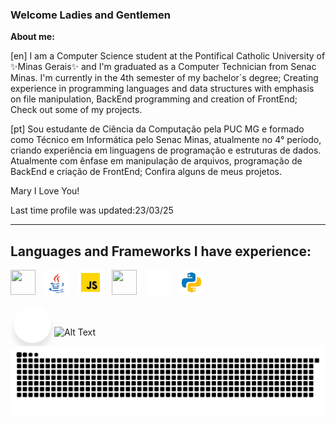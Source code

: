 ###  Welcome Ladies and Gentlemen

__About me:__

[en]
I am a Computer Science student at the Pontifical Catholic University of ✨Minas Gerais✨ and  I'm graduated as a Computer Technician from Senac Minas. 
 I'm currently in the 4th semester of my bachelor´s degree; 
 Creating experience in programming languages and data structures with emphasis on file manipulation, BackEnd programming and creation of FrontEnd;
Check out some of my projects.

[pt]
Sou estudante de Ciência da Computação pela PUC MG e formado como Técnico em Informática pelo Senac Minas, atualmente no 4° período, criando experiência em linguagens de programação e estruturas de dados. Atualmente com ênfase em manipulação de arquivos, programação de BackEnd e criação de FrontEnd;
Confira alguns de meus projetos.



Mary I Love You!

Last time profile was updated:23/03/25
_____________________________________________________________________________________________________________________________________________________________________
<h2>Languages and Frameworks I have experience:</h2>

<div class="icon" style="display:inline;">
    <img style="width:40px; height:40px; margin-right: 10px;" src="https://cdn.jsdelivr.net/gh/devicons/devicon/icons/c/c-plain.svg" />
    <img style="width:40px; height:auto; margin-right: 10px;" src="java.webp" />
    <img style="width:40px; height:auto; margin-right: 10px;" src="js.webp" />
    <img style="width:40px; height:40px; margin-right: 10px;" src="https://cdn.jsdelivr.net/gh/devicons/devicon@latest/icons/nestjs/nestjs-original.svg" />          
    <img style="width:40px; height:auto; margin-right: 10px;" src="flutter.gif" />          
    <img style="width:40px; height:auto;" src="python.webp"  />
</div>

<div class="wrapper">
   <a href="#" class="button" style="
      display: inline-block;
      height: 60px;
      width: 60px;
      float: left;
      text-decoration: none;
      margin: 0 5px;
      overflow: hidden;
      background: #fff;
      border-radius: 50px;
      cursor: pointer;
      box-shadow: 0px 10px 10px rgba(0, 0, 0, 0.1);
      transition: all 0.3s ease-out;"
      onmouseover="this.style.width='200px';" onmouseout="this.style.width='60px';">
      <div class="icon" style="
         display: inline-block;
         height: 60px;
         width: 60px;
         color: #000;
         text-align: center;
         border-radius: 50px;
         box-sizing: border-box;
         line-height: 60px;
         transition: all 0.3s ease-out;"
         onmouseover="this.style.background='#4267B2'; this.firstElementChild.style.color='#fff';"
         onmouseout="this.style.background=''; this.firstElementChild.style.color='#000';">
         <i class="fab fa-facebook-f" style="font-size: 25px; line-height: 60px; transition: all 0.3s ease-out;"></i>
      </div>
      <span style="
         font-size: 20px;
         font-weight: 500;
         line-height: 60px;
         margin-left: 10px;
         color: #4267B2;
         transition: all 0.3s ease-out;">Facebook</span>
   </a>

   <a href="#" class="button" style="..."></a>
</div>

</br></br>
![Alt Text](https://media4.giphy.com/media/5PSPV1ucLX31u/giphy.gif)

<picture align="center">
  <source media="(prefers-color-scheme: dark)" srcset="https://raw.githubusercontent.com/glkaiky/glkaiky/output/github-contribution-grid-snake-dark.svg">
  <source media="(prefers-color-scheme: light)" srcset="https://raw.githubusercontent.com/glkaiky/glkaiky/output/github-contribution-grid-snake-dark.svg">
  <img align="center" alt="github contribution grid snake animation" src="https://raw.githubusercontent.com/glkaiky/glkaiky/output/github-contribution-grid-snake.svg">
</picture>
